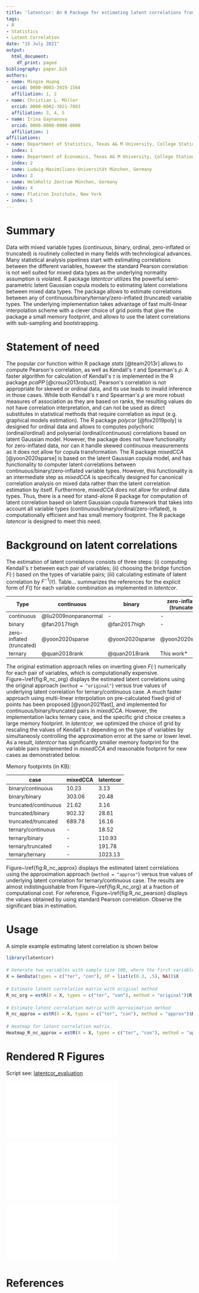 ```yaml
---
title: 'latentcor: An R Package for estimating latent correlations from mixed data types'
tags:
- R
- Statistics
- Latent Correlation
date: "15 July 2021"
output:
  html_document:
    df_print: paged
bibliography: paper.bib
authors:
- name: Mingze Huang
  orcid: 0000-0003-3919-1564
  affiliation: 1, 2
- name: Christian L. Müller
  orcid: 0000-0002-3821-7083
  affiliation: 3, 4, 5
- name: Irina Gaynanova
  orcid: 0000-0000-0000-0000
  affiliation: 1
affiliations:
- name: Department of Statistics, Texas A& M University, College Station, TX
  index: 1
- name: Department of Economics, Texas A& M University, College Station, TX
  index: 2
- name: Ludwig-Maximilians-Universität München, Germany
  index: 3
- name: Helmholtz Zentrum München, Germany
  index: 4
- name: Flatiron Institute, New York
- index: 5
---
```



# Summary

Data with mixed variable types (continuous, binary, ordinal, zero-inflated or truncated) is routinely collected in many fields with technological advances. Many statistical analysis pipelines start with estimating correlations between the different variables, however the standard Pearson correlation is not well suited for mixed data types as the underlying normality assumption is violated. R package *latentcor* utilizes the powerful semi-parametric latent Gaussian copula models to estimating latent correlations between mixed data types. The package allows to estimate correlations between any of continuous/binary/ternary/zero-inflated (truncated) variable types. The underlying implementation takes advantage of fast multi-linear interpolation scheme with a clever choice of grid points that give the package a small memory footprint, and allows to use the latent correlations with sub-sampling and bootstrapping. 

# Statement of need

The popular *cor* function within R package *stats* [@team2013r] allows to compute Pearson's correlation, as well as Kendall's $\tau$ and Spearman's $\rho$.  A faster algorithm for calculation of Kendall's $\tau$ is implemented in the R package *pcaPP* [@croux2013robust]. Pearson's correlation is not appropriate for skewed or ordinal data, and its use leads to invalid inference in those cases. While both Kendall's $\tau$ and Spearman's $\rho$ are more robust measures of association as they are based on ranks, the resulting values do not have correlation interpretation, and can not be used as direct substitutes in statistical methods that require correlation as input (e.g. graphical models estimation). The R package *polycor* [@fox2019poly] is designed for ordinal data and allows to computes polychoric (ordinal/ordinal) and polyserial (ordinal/continuous) correlations based on latent Gaussian model. However, the package does not have functionality for zero-inflated data, nor can it handle skewed continuous measurements as it does not allow for copula transformation. The R package *mixedCCA* [@yoon2020sparse] is based on the latent Gaussian copula model, and has functionality to computer latent correlations between continuous/binary/zero-inflated variable types. However, this functionality is an intermediate step as *mixedCCA* is specifically designed for canonical correlation analysis on mixed data rather than the latent correlation estimation by itself. Furthermore, *mixedCCA* does not allow for ordinal data types. Thus, there is a need for stand-alone R package for computation of latent correlation based on latent Gaussian copula framework that takes into account all variable types (continuous/binary/ordinal/zero-inflated), is computationally efficient and has small memory footprint. The R package *latencor* is designed to meet this need.

# Background on latent correlations

The estimation of latent correlations consists of three steps: (i) computing Kendall's $\tau$ between each pair of variables; (ii) choosing the bridge function $F(\cdot)$ based on the types of variable pairs; (iii) calculating estimate of latent correlation by $F^{-1}(\tau)$. Table... summarizes the references for the explicit form of $F()$ for each variable combination as implemented in *latentcor*.

 
|Type | continuous | binary | zero-inflated (truncated) | ternary |
|-----|----------|----------|----------|----------|
|continuous | @liu2009nonparanormal |- | -| - |
|binary | @fan2017high | @fan2017high | - | - |
|zero-inflated (truncated) | @yoon2020sparse | @yoon2020sparse | @yoon2020sparse | - |
|ternary | @quan2018rank | @quan2018rank | This work* | @quan2018rank |
 

The original estimation approach relies on inverting given $F(\cdot)$ numerically for each pair of variables, which is computationally expensive. Figure~\ref{fig:R_nc_org} displays the estimated latent correlations using the original approach (`method = "original"`) versus true values of underlying latent correlation for ternary/continuous case. A much faster approach using multi-linear interpolation on pre-calculated fixed grid of points has been proposed [@yoon2021fast], and implemented for continuous/binary/truncated pairs in *mixedCCA*. However, the implementation lacks ternary case, and the specific grid choice creates a large memory footprint. In *latentcor*, we optimized the choice of grid by rescaling the values of Kendall's $\tau$ depending on the type of variables by simultaneosly controlling the approximation error at the same or lower level. As a result, *latentcor* has significantly smaller memory footprint for the variable pairs implemented in *mixedCCA* and reasonable footprint for new cases as demonstrated below.

Memory footprints (in KB):

 | case | mixedCCA | latentcor |
 |-----|----------|----------|
| binary/continuous | 10.23 | 3.13 |
| binary/binary | 303.06 | 20.48 |
| truncated/continuous | 21.62 | 3.16 |
| truncated/binary | 902.32 | 28.61 | 
| truncated/truncated | 689.78 | 16.16 |
| ternary/continuous | - | 18.52 |
| ternary/binary | - | 110.93 |
| ternary/truncated | - | 191.78 |
| ternary/ternary | - | 1023.13 |

Figure~\ref{fig:R_nc_approx} displays the estimated latent correlations using the approximation approach (`method = "approx"`) versus true values of underlying latent correlation for ternary/continuous case. The results are almost indistinguishable from Figure~\ref{fig:R_nc_org} at a fraction of computational cost. For reference, Figure~\ref{fig:R_nc_pearson} displays the values obtained by using standard Pearson correlation. Observe the significant bias in estimation.

# Usage

A simple example estimating latent correlation is shown below

```r
library(latentcor)

# Generate two variables with sample size 100, where the first variable is ternary (with 0.3 proportion of zeros, 0.5 proportion of ones and 1-0.3-0.5=0.2 proportion of 2s) and the second variable is continuous. No copula transformation is applied.
X = GenData(types = c("ter", "con"), XP = list(c(0.3, .5), NA))$X

# Estimate latent correlation matrix with original method
R_nc_org = estR(X = X, types = c("ter", "con"), method = "original")$R

# Estimate latent correlation matrix with aprroximation method
R_nc_approx = estR(X = X, types = c("ter", "con"), method = "approx")$R

# Heatmap for latent correlation matrix.
Heatmap_R_nc_approx = estR(X = X, types = c("ter", "con"), method = "approx", showplot = TRUE)$plotR
```


# Rendered R Figures
Script see: [latentcor_evaluation](https://github.com/mingzehuang/latentcor_evaluation/blob/master/unbias_check.R)

![Estimated latent correlations by `latentcor` with `method = "original"` versus true population latent correlation. \label{fig:R_nc_org}](R_nc_org.pdf)


![Estimated latent correlations by `latentcor` with `method = "approx"` versus true population latent correlation.\label{fig:R_nc_approx}](R_nc_approx.pdf)


![Estimated correlations using `cor` function in `stats` package (Pearson correlation) versus true population latent correlation.\label{fig:R_nc_pearson}](R_nc_pearson.pdf)



# References

